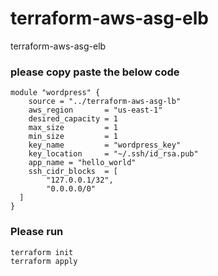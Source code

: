 # terraform-aws-asg-elb
terraform-aws-asg-elb
### please copy paste the below code
```
module "wordpress" {
    source = "../terraform-aws-asg-lb"
    aws_region       = "us-east-1"
    desired_capacity = 1
    max_size         = 1
    min_size         = 1
    key_name         = "wordpress_key"
    key_location     = "~/.ssh/id_rsa.pub"
    app_name = "hello_world"
    ssh_cidr_blocks  = [
        "127.0.0.1/32",
        "0.0.0.0/0"
  ]
}
```
### Please run
```
terraform init
terraform apply
```